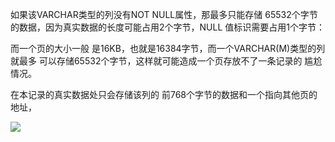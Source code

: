 如果该VARCHAR类型的列没有NOT NULL属性，那最多只能存储 65532个字节的数据，因为真实数据的⻓度可能占⽤2个字节，NULL 值标识需要占⽤1个字节：

⽽⼀个⻚的⼤⼩⼀般 是16KB，也就是16384字节，⽽⼀个VARCHAR(M)类型的列就最多 可以存储65532个字节，这样就可能造成⼀个⻚存放不了⼀条记录的 尴尬情况。

在本记录的真实数据处只会存储该列的 前768个字节的数据和⼀个指向其他⻚的地址，



![](https://youpaiyun.zongqilive.cn/image/20200826192413.png)



































